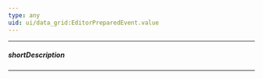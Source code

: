 ```yaml
---
type: any
uid: ui/data_grid:EditorPreparedEvent.value
---
```

---
##### shortDescription
<!-- Description goes here -->

---
<!-- Description goes here -->